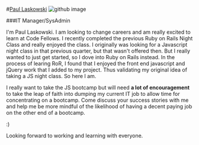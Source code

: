 #[Paul Laskowski](https://github.com/warmbowski)
![github image](https://avatars2.githubusercontent.com/u/1071557?s=460)

###IT Manager/SysAdmin

I'm Paul Laskowski. I am looking to change careers and am really excited to learn at Code Fellows. I recently completed the previous Ruby on Rails Night Class and really enjoyed the class. I originally was looking for a Javascript night class in that previous quarter, but that wasn't offered then. But I really wanted to just get started, so I dove into Ruby on Rails instead. In the process of learing RoR, I found that I enjoyed the front end javascript and jQuery work that I added to my project. Thus validating my original idea of taking a JS night class. So here I am.

I really want to take the JS bootcamp but will need **a lot of encouragement** to take the leap of faith into dumping my current IT job to allow time for concentrating on a bootcamp. Come discuss your success stories with me and help me be more mindful of the likelihood of having a decent paying job on the other end of a bootcamp. 

:)


Looking forward to working and learning with everyone.